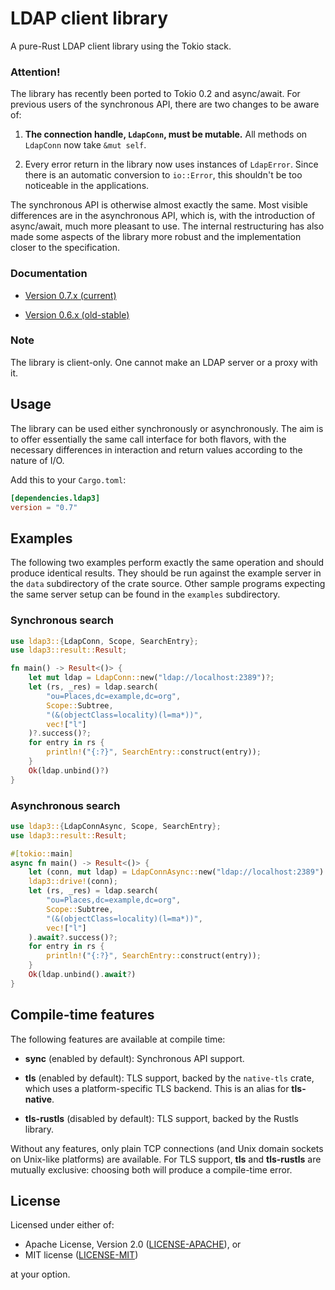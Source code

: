 # LDAP client library

A pure-Rust LDAP client library using the Tokio stack.

### Attention!

The library has recently been ported to Tokio 0.2 and async/await. For previous
users of the synchronous API, there are two changes to be aware of:

1. __The connection handle, `LdapConn`, must be mutable.__ All methods on `LdapConn`
   now take `&mut self`.

2. Every error return in the library now uses instances of `LdapError`. Since
   there is an automatic conversion to `io::Error`, this shouldn't be too noticeable
   in the applications.

The synchronous API is otherwise almost exactly the same. Most visible
differences are in the asynchronous API, which is, with the introduction of
async/await, much more pleasant to use. The internal restructuring has also
made some aspects of the library more robust and the implementation closer to
the specification.

### Documentation

- [Version 0.7.x (current)](https://docs.rs/ldap3/0.7.1/ldap3/)

- [Version 0.6.x (old-stable)](https://docs.rs/ldap3/0.6.1/ldap3/)

### Note

The library is client-only. One cannot make an LDAP server or a proxy with it.

## Usage

The library can be used either synchronously or asynchronously. The aim is to
offer essentially the same call interface for both flavors, with the necessary
differences in interaction and return values according to the nature of I/O.

Add this to your `Cargo.toml`:

```toml
[dependencies.ldap3]
version = "0.7"
```

## Examples

The following two examples perform exactly the same operation and should produce identical
results. They should be run against the example server in the `data` subdirectory of the crate source.
Other sample programs expecting the same server setup can be found in the `examples` subdirectory.

### Synchronous search

```rust
use ldap3::{LdapConn, Scope, SearchEntry};
use ldap3::result::Result;

fn main() -> Result<()> {
    let mut ldap = LdapConn::new("ldap://localhost:2389")?;
    let (rs, _res) = ldap.search(
        "ou=Places,dc=example,dc=org",
        Scope::Subtree,
        "(&(objectClass=locality)(l=ma*))",
        vec!["l"]
    )?.success()?;
    for entry in rs {
        println!("{:?}", SearchEntry::construct(entry));
    }
    Ok(ldap.unbind()?)
}
```

### Asynchronous search

```rust
use ldap3::{LdapConnAsync, Scope, SearchEntry};
use ldap3::result::Result;

#[tokio::main]
async fn main() -> Result<()> {
    let (conn, mut ldap) = LdapConnAsync::new("ldap://localhost:2389").await?;
    ldap3::drive!(conn);
    let (rs, _res) = ldap.search(
        "ou=Places,dc=example,dc=org",
        Scope::Subtree,
        "(&(objectClass=locality)(l=ma*))",
        vec!["l"]
    ).await?.success()?;
    for entry in rs {
        println!("{:?}", SearchEntry::construct(entry));
    }
    Ok(ldap.unbind().await?)
}
```

## Compile-time features

The following features are available at compile time:

* __sync__ (enabled by default): Synchronous API support.

* __tls__ (enabled by default): TLS support, backed by the `native-tls` crate, which uses
 a platform-specific TLS backend. This is an alias for __tls-native__.

* __tls-rustls__ (disabled by default): TLS support, backed by the Rustls library.

Without any features, only plain TCP connections (and Unix domain sockets on Unix-like
platforms) are available. For TLS support, __tls__ and __tls-rustls__ are mutually
exclusive: choosing both will produce a compile-time error.

## License

Licensed under either of:

 * Apache License, Version 2.0 ([LICENSE-APACHE](LICENSE-APACHE)), or
 * MIT license ([LICENSE-MIT](LICENSE-MIT))

at your option.
